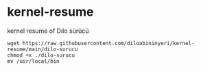 # kernel-resume
kernel resume of Dılo sürücü


```console
wget https://raw.githubusercontent.com/diloabininyeri/kernel-resume/main/dilo-surucu
chmod +x ./dilo-surucu
mv /usr/local/bin

```
